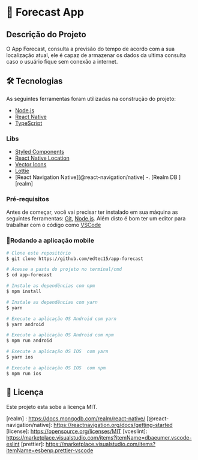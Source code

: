 # 📱 Forecast App

## Descrição do Projeto

O App Forecast, consulta a previsão do tempo de acordo com a sua localização atual, ele é capaz de armazenar os dados da ultima consulta caso o usuário fique sem conexão a internet.

## 🛠 Tecnologias

As seguintes ferramentas foram utilizadas na construção do projeto:

-   [Node.js][nodejs]
-   [React Native][rn]
-   [TypeScript][typescript]

### Libs

-   [Styled Components][styled-components]
-   [React Native Location][react-native-location]
-   [Vector Icons][react-native-vector-icons]
-   [Lottie][lottie-react-native]
-   [React Navigation Native][@react-navigation/native]
-.  [Realm DB ][realm]

### Pré-requisitos

Antes de começar, você vai precisar ter instalado em sua máquina as seguintes ferramentas:
[Git](https://git-scm.com), [Node.js][nodejs].
Além disto é bom ter um editor para trabalhar com o código como [VSCode][vscode]

### 📱Rodando a aplicação mobile

```bash
# Clone este repositório
$ git clone https://github.com/edtec15/app-forecast

# Acesse a pasta do projeto no terminal/cmd
$ cd app-forecast

# Instale as dependências com npm
$ npm install

# Instale as dependências com yarn
$ yarn

# Execute a aplicação OS Android com yarn
$ yarn android

# Execute a aplicação OS Android com npm
$ npm run android

# Execute a aplicação OS IOS  com yarn
$ yarn ios

# Execute a aplicação OS IOS  com npm
$ npm run ios
```

## 📝 Licença

Este projeto esta sobe a licença MIT.

[styled-components]: https://styled-components.com/
[nodejs]: https://nodejs.org/
[typescript]: https://www.typescriptlang.org/
[rn]: https://facebook.github.io/react-native/
[yarn]: https://yarnpkg.com/
[vscode]: https://code.visualstudio.com/
[vceditconfig]: https://marketplace.visualstudio.com/items?itemName=EditorConfig.EditorConfig
[react-native-location]: https://github.com/timfpark/react-native-location
[react-native-vector-icons]: https://github.com/oblador/react-native-vector-icons
[lottie-react-native]: https://github.com/lottie-react-native/lottie-react-native
[realm] : https://docs.mongodb.com/realm/react-native/
[@react-navigation/native]: https://reactnavigation.org/docs/getting-started
[license]: https://opensource.org/licenses/MIT
[vceslint]: https://marketplace.visualstudio.com/items?itemName=dbaeumer.vscode-eslint
[prettier]: https://marketplace.visualstudio.com/items?itemName=esbenp.prettier-vscode
